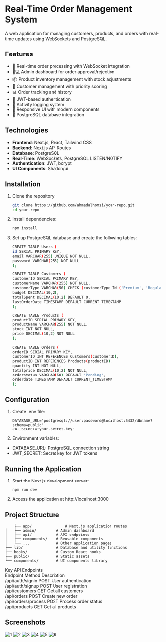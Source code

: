 # Real-Time Order Management System

A web application for managing customers, products, and orders with real-time updates using WebSockets and PostgreSQL.

## Features

- 🚀 Real-time order processing with WebSocket integration
- 👨💻 Admin dashboard for order approval/rejection
- 📦 Product inventory management with stock adjustments
- 👥 Customer management with priority scoring
- 📊 Order tracking and history
- 🔐 JWT-based authentication
- 📝 Activity logging system
- 📱 Responsive UI with modern components
- 🔄 PostgreSQL database integration

## Technologies

- **Frontend**: Next.js, React, Tailwind CSS
- **Backend**: Next.js API Routes
- **Database**: PostgreSQL
- **Real-Time**: WebSockets, PostgreSQL LISTEN/NOTIFY
- **Authentication**: JWT, bcrypt
- **UI Components**: Shadcn/ui

## Installation

1. Clone the repository:
   ```bash
   git clone https://github.com/ahmadalhomsi/your-repo.git
   cd your-repo

2. Install dependencies:
   ```bash
   npm install
3. Set up PostgreSQL database and create the following tables:
    ```bash
    CREATE TABLE Users (
    id SERIAL PRIMARY KEY,
    email VARCHAR(255) UNIQUE NOT NULL,
    password VARCHAR(255) NOT NULL
    );

    CREATE TABLE Customers (
    customerID SERIAL PRIMARY KEY,
    customerName VARCHAR(255) NOT NULL,
    customerType VARCHAR(50) CHECK (customerType IN ('Premium', 'Regular')),
    budget DECIMAL(10,2),
    totalSpent DECIMAL(10,2) DEFAULT 0,
    lastOrderDate TIMESTAMP DEFAULT CURRENT_TIMESTAMP
    );

    CREATE TABLE Products (
    productID SERIAL PRIMARY KEY,
    productName VARCHAR(255) NOT NULL,
    stock INT NOT NULL,
    price DECIMAL(10,2) NOT NULL
    );

    CREATE TABLE Orders (
    orderID SERIAL PRIMARY KEY,
    customerID INT REFERENCES Customers(customerID),
    productID INT REFERENCES Products(productID),
    quantity INT NOT NULL,
    totalprice DECIMAL(10,2) NOT NULL,
    orderstatus VARCHAR(50) DEFAULT 'Pending',
    orderdate TIMESTAMP DEFAULT CURRENT_TIMESTAMP
    );

## Configuration

1. Create .env file:

    ```
    DATABASE_URL="postgresql://user:password@localhost:5432/dbname?schema=public"
    JWT_SECRET="your-secret-key"

2. Environment variables:

* DATABASE_URL: PostgreSQL connection string
* JWT_SECRET: Secret key for JWT tokens

## Running the Application

1. Start the Next.js development server:
    ```
    npm run dev
2. Access the application at http://localhost:3000

## Project Structure

        ├── app/               # Next.js application routes
    │   ├── admin/         # Admin dashboard
    │   ├── api/           # API endpoints
    │   ├── components/    # Reusable components
    │   └── ...            # Other application pages
    ├── lib/               # Database and utility functions
    ├── hooks/             # Custom React hooks
    ├── public/            # Static assets
    └── components/        # UI components library

Key API Endpoints  
Endpoint	Method	Description  
/api/auth/signin	POST	User authentication  
/api/auth/signup	POST	User registration  
/api/customers	GET	Get all customers  
/api/orders	POST	Create new order  
/api/orders/process	POST	Process order status  
/api/products	GET	Get all products  

## Screenshots

![1](https://github.com/Ahmadalhomsi/syncronized-order-manager/blob/master/Pic/1.png)
![2](https://github.com/Ahmadalhomsi/syncronized-order-manager/blob/master/Pic/2.png)
![3](https://github.com/Ahmadalhomsi/syncronized-order-manager/blob/master/Pic/3.png)
![4](https://github.com/Ahmadalhomsi/syncronized-order-manager/blob/master/Pic/4.png)
![5](https://github.com/Ahmadalhomsi/syncronized-order-manager/blob/master/Pic/5.png)
![6](https://github.com/Ahmadalhomsi/syncronized-order-manager/blob/master/Pic/6.png)


